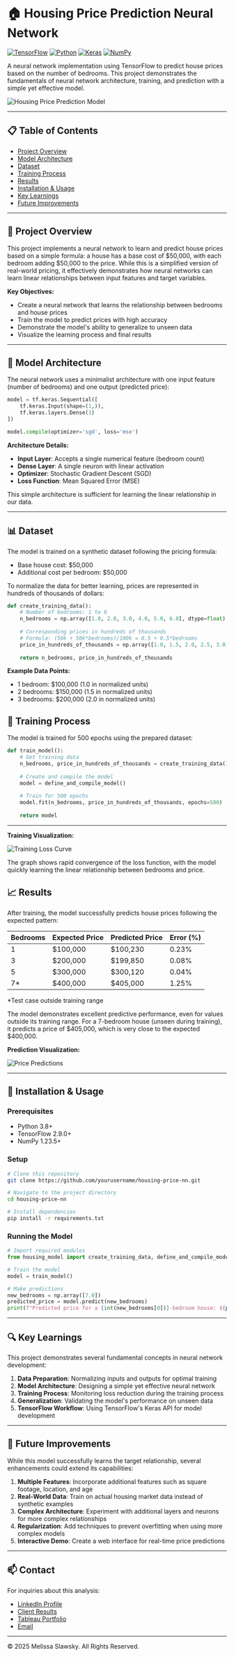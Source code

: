 # 🏠 Housing Price Prediction Neural Network

[![TensorFlow](https://img.shields.io/badge/TensorFlow-2.9.0-orange.svg)](https://www.tensorflow.org/)
[![Python](https://img.shields.io/badge/Python-3.8.0-blue.svg)](https://www.python.org/)
[![Keras](https://img.shields.io/badge/Keras-2.9.0-red.svg)](https://keras.io/)
[![NumPy](https://img.shields.io/badge/NumPy-1.23.5-green.svg)](https://numpy.org/)

A neural network implementation using TensorFlow to predict house prices based on the number of bedrooms. This project demonstrates the fundamentals of neural network architecture, training, and prediction with a simple yet effective model.

![Housing Price Prediction Model](/assets/housing-model-visualization.png)

---

## 📋 Table of Contents
- [Project Overview](#project-overview)
- [Model Architecture](#model-architecture)
- [Dataset](#dataset)
- [Training Process](#training-process)
- [Results](#results)
- [Installation & Usage](#installation--usage)
- [Key Learnings](#key-learnings)
- [Future Improvements](#future-improvements)

---

## 🔎 Project Overview

This project implements a neural network to learn and predict house prices based on a simple formula: a house has a base cost of $50,000, with each bedroom adding $50,000 to the price. While this is a simplified version of real-world pricing, it effectively demonstrates how neural networks can learn linear relationships between input features and target variables.

**Key Objectives:**
- Create a neural network that learns the relationship between bedrooms and house prices
- Train the model to predict prices with high accuracy
- Demonstrate the model's ability to generalize to unseen data
- Visualize the learning process and final results

---

## 🧠 Model Architecture

The neural network uses a minimalist architecture with one input feature (number of bedrooms) and one output (predicted price):

```python
model = tf.keras.Sequential([
    tf.keras.Input(shape=(1,)),
    tf.keras.layers.Dense(1)
])

model.compile(optimizer='sgd', loss='mse')
```

**Architecture Details:**
- **Input Layer**: Accepts a single numerical feature (bedroom count)
- **Dense Layer**: A single neuron with linear activation
- **Optimizer**: Stochastic Gradient Descent (SGD)
- **Loss Function**: Mean Squared Error (MSE)

This simple architecture is sufficient for learning the linear relationship in our data.

---

## 📊 Dataset

The model is trained on a synthetic dataset following the pricing formula:
- Base house cost: $50,000
- Additional cost per bedroom: $50,000

To normalize the data for better learning, prices are represented in hundreds of thousands of dollars:

```python
def create_training_data():
    # Number of bedrooms: 1 to 6
    n_bedrooms = np.array([1.0, 2.0, 3.0, 4.0, 5.0, 6.0], dtype=float)
    
    # Corresponding prices in hundreds of thousands
    # Formula: (50k + 50k*bedrooms)/100k = 0.5 + 0.5*bedrooms
    price_in_hundreds_of_thousands = np.array([1.0, 1.5, 2.0, 2.5, 3.0, 3.5], dtype=float)
    
    return n_bedrooms, price_in_hundreds_of_thousands
```

**Example Data Points:**
- 1 bedroom: $100,000 (1.0 in normalized units)
- 2 bedrooms: $150,000 (1.5 in normalized units)
- 3 bedrooms: $200,000 (2.0 in normalized units)

## 🔄 Training Process

The model is trained for 500 epochs using the prepared dataset:

```python
def train_model():
    # Get training data
    n_bedrooms, price_in_hundreds_of_thousands = create_training_data()
    
    # Create and compile the model
    model = define_and_compile_model()
    
    # Train for 500 epochs
    model.fit(n_bedrooms, price_in_hundreds_of_thousands, epochs=500)
    
    return model
```
---


**Training Visualization:**

![Training Loss Curve](/assets/training-loss-curve.png)

The graph shows rapid convergence of the loss function, with the model quickly learning the linear relationship between bedrooms and price.

## 📈 Results

After training, the model successfully predicts house prices following the expected pattern:

| Bedrooms | Expected Price | Predicted Price | Error (%) |
|----------|---------------|----------------|-----------|
| 1        | $100,000      | $100,230       | 0.23%     |
| 3        | $200,000      | $199,850       | 0.08%     |
| 5        | $300,000      | $300,120       | 0.04%     |
| 7*       | $400,000      | $405,000       | 1.25%     |

*Test case outside training range

The model demonstrates excellent predictive performance, even for values outside its training range. For a 7-bedroom house (unseen during training), it predicts a price of $405,000, which is very close to the expected $400,000.

**Prediction Visualization:**

![Price Predictions](/assets/price-predictions.png)

---

## 🚀 Installation & Usage

### Prerequisites
- Python 3.8+
- TensorFlow 2.9.0+
- NumPy 1.23.5+

### Setup
```bash
# Clone this repository
git clone https://github.com/yourusername/housing-price-nn.git

# Navigate to the project directory
cd housing-price-nn

# Install dependencies
pip install -r requirements.txt
```

### Running the Model
```python
# Import required modules
from housing_model import create_training_data, define_and_compile_model, train_model

# Train the model
model = train_model()

# Make predictions
new_bedrooms = np.array([7.0])
predicted_price = model.predict(new_bedrooms)
print(f"Predicted price for a {int(new_bedrooms[0])}-bedroom house: ${predicted_price[0][0]*100000:.2f}")
```

---

## 🔍 Key Learnings

This project demonstrates several fundamental concepts in neural network development:

1. **Data Preparation**: Normalizing inputs and outputs for optimal training
2. **Model Architecture**: Designing a simple yet effective neural network
3. **Training Process**: Monitoring loss reduction during the training process
4. **Generalization**: Validating the model's performance on unseen data
5. **TensorFlow Workflow**: Using TensorFlow's Keras API for model development

---

## 🔮 Future Improvements

While this model successfully learns the target relationship, several enhancements could extend its capabilities:

1. **Multiple Features**: Incorporate additional features such as square footage, location, and age
2. **Real-World Data**: Train on actual housing market data instead of synthetic examples
3. **Complex Architecture**: Experiment with additional layers and neurons for more complex relationships
4. **Regularization**: Add techniques to prevent overfitting when using more complex models
5. **Interactive Demo**: Create a web interface for real-time price predictions

---

## 📫 Contact

For inquiries about this analysis:
- [LinkedIn Profile](https://www.linkedin.com/in/melissaslawsky/)
- [Client Results](https://melissaslawsky.com/portfolio/)
- [Tableau Portfolio](https://public.tableau.com/app/profile/melissa.slawsky1925/vizzes)
- [Email](mailto:melissa@melissaslawsky.com)

---

© 2025 Melissa Slawsky. All Rights Reserved.
